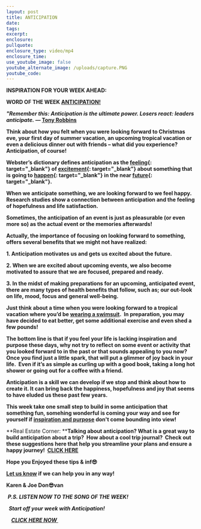 ```yaml
---
layout: post
title: ANTICIPATION
date:
tags:
excerpt:
enclosure:
pullquote:
enclosure_type: video/mp4
enclosure_time:
use_youtube_image: false
youtube_alternate_image: /uploads/capture.PNG
youtube_code:
---
```

**INSPIRATION FOR YOUR WEEK AHEAD:**

**WORD OF THE WEEK&nbsp;[ANTICIPATION\!](https://youtu.be/sZgmSo_8560)**

***"Remember this: Anticipation is the ultimate power. Losers react: leaders anticipate.*&nbsp;—&nbsp;[Tony Robbins](https://www.bing.com/videos/search?q=tony+robbins+on+anticipation&amp;docid=608029440957027676&amp;mid=650F062A0F12FED9BC68650F062A0F12FED9BC68&amp;view=detail&amp;FORM=VIRE)**

**Think about how you felt when you were looking forward to Christmas eve, your first day of summer vacation, an upcoming tropical vacation or even a delicious dinner out with friends – what did you experience?&nbsp; Anticipation, of course\!**

**Webster’s dictionary defines anticipation as the&nbsp;[feeling](https://www.bing.com/search?q=excitment&amp;cvid=444d14dc0e44425e94c338ae34f8fa91&amp;aqs=edge..69i57j69i59j69i60l2j5l3j69i60.16567j0j1&amp;pglt=515&amp;FORM=ANNTA1&amp;PC=U531){: target="_blank"}&nbsp;of&nbsp;[excitement](https://dictionary.cambridge.org/es/diccionario/ingles/excite){: target="_blank"}&nbsp;about something that is going to&nbsp;[happen](https://dictionary.cambridge.org/es/diccionario/ingles/happen){: target="_blank"}&nbsp;in the near&nbsp;[future](https://dictionary.cambridge.org/es/diccionario/ingles/future){: target="_blank"}.**

**When we anticipate something, we are looking forward to we feel happy. Research studies show a connection between anticipation and the feeling of hopefulness and life satisfaction.**

**Sometimes, the anticipation of an event is just as pleasurable (or even more so) as the actual event or the memories afterwards\!**

**Actually, the importance of focusing on looking forward to something, offers several benefits that we might not have realized:&nbsp;**

**1\. Anticipation motivates us and gets us excited about the future.**

**2\. When we are excited about upcoming events, we also become motivated to assure that we are focused, prepared and ready.**

**3\. In the midst of making preparations for an upcoming, anticipated event, there are many types of health benefits that follow, such as; our out-look on life, mood, focus and general well-being.**

**Just think about a time when you were looking forward to a tropical vacation where you’d be&nbsp;[wearing a swimsuit](https://www.wikihow.life/Look-Great-in-a-Swimsuit).&nbsp; In preparation, you may have decided to eat better, get some additional exercise and even shed a few pounds\!**

**The bottom line is that if you feel your life is lacking inspiration and purpose these days, why not try to reflect on some event or activity that you looked forward to in the past or that sounds appealing to you now?&nbsp; Once you find just a little spark, that will put a glimmer of joy back in your life.&nbsp; Even if it’s as simple as curling up with a good book, taking a long hot shower or going out for a coffee with a friend.&nbsp;**

**Anticipation is a skill we can develop if we stop and think about how to create it. It can bring back the happiness, hopefulness and joy that seems to have eluded us these past few years.**

**This week take one small step to build in some anticipation that something fun, somehing wonderful is coming your way and see for yourself if&nbsp;[inspiration and purpose](https://www.drwaynedyer.com/press/inspiration-purpose/)&nbsp;don't come bounding into view\!**

**Real Estate Corner:&nbsp;****Talking about anticipation? What is a great way to build anticipation about a trip?&nbsp; How about a cool trip journal?&nbsp; Check out these suggestions here that help you streamline your plans and ensure a happy journey\! &nbsp;[CLICK HERE](https://www.detailorientedtraveler.com/best-travel-journals-and-travel-planners/)**

**Hope you Enjoyed these tips & inf😎**

**[Let us know](https://tampabayrealestatevideoblog.com/contact)&nbsp;if we can help you in any way\!&nbsp;**

**Karen & Joe Don😎van&nbsp;**

&nbsp;***P.S. LISTEN NOW TO THE SONG OF THE WEEK\!***

***&nbsp; Start off your week with Anticipation\! &nbsp;***

***&nbsp;&nbsp;******&nbsp;&nbsp;[CLICK HERE NOW&nbsp;](https://youtu.be/sZgmSo_8560)&nbsp;***